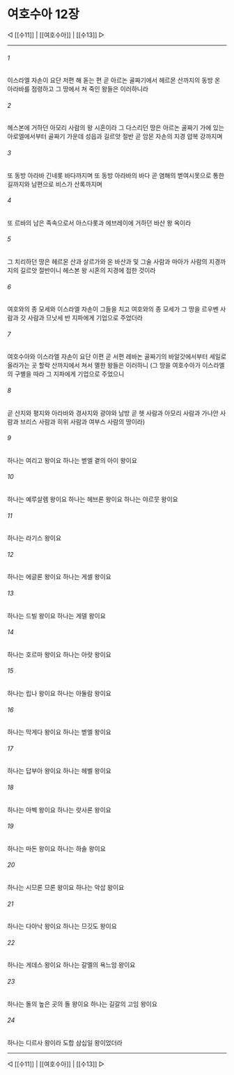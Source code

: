 # 여호수아 12장

◁ [[수11]] | [[여호수아]] | [[수13]] ▷
***

###### 1
이스라엘 자손이 요단 저편 해 돋는 편 곧 아르논 골짜기에서 헤르몬 산까지의 동방 온 아라바를 점령하고 그 땅에서 쳐 죽인 왕들은 이러하니라

###### 2
헤스본에 거하던 아모리 사람의 왕 시혼이라 그 다스리던 땅은 아르논 골짜기 가에 있는 아로엘에서부터 골짜기 가운데 성읍과 길르앗 절반 곧 암몬 자손의 지경 얍복 강까지며

###### 3
또 동방 아라바 긴네롯 바다까지며 또 동방 아라바의 바다 곧 염해의 벧여시못으로 통한 길까지와 남편으로 비스가 산록까지며

###### 4
또 르바의 남은 족속으로서 아스다롯과 에브레이에 거하던 바산 왕 옥이라

###### 5
그 치리하던 땅은 헤르몬 산과 살르가와 온 바산과 및 그술 사람과 마아가 사람의 지경까지의 길르앗 절반이니 헤스본 왕 시혼의 지경에 접한 것이라

###### 6
여호와의 종 모세와 이스라엘 자손이 그들을 치고 여호와의 종 모세가 그 땅을 르우벤 사람과 갓 사람과 므낫세 반 지파에게 기업으로 주었더라

###### 7
여호수아와 이스라엘 자손이 요단 이편 곧 서편 레바논 골짜기의 바알갓에서부터 세일로 올라가는 곳 할락 산까지에서 쳐서 멸한 왕들은 이러하니 (그 땅을 여호수아가 이스라엘의 구별을 따라 그 지파에게 기업으로 주었으니

###### 8
곧 산지와 평지와 아라바와 경사지와 광야와 남방 곧 헷 사람과 아모리 사람과 가나안 사람과 브리스 사람과 히위 사람과 여부스 사람의 땅이라)

###### 9
하나는 여리고 왕이요 하나는 벧엘 곁의 아이 왕이요

###### 10
하나는 예루살렘 왕이요 하나는 헤브론 왕이요 하나는 야르뭇 왕이요

###### 11
하나는 라기스 왕이요

###### 12
하나는 에글론 왕이요 하나는 게셀 왕이요

###### 13
하나는 드빌 왕이요 하나는 게델 왕이요

###### 14
하나는 호르마 왕이요 하나는 아랏 왕이요

###### 15
하나는 립나 왕이요 하나는 아둘람 왕이요

###### 16
하나는 막게다 왕이요 하나는 벧엘 왕이요

###### 17
하나는 답부아 왕이요 하나는 헤벨 왕이요

###### 18
하나는 아벡 왕이요 하나는 랏사론 왕이요

###### 19
하나는 마돈 왕이요 하나는 하솔 왕이요

###### 20
하나는 시므론 므론 왕이요 하나는 악삽 왕이요

###### 21
하나는 다아낙 왕이요 하나는 므깃도 왕이요

###### 22
하나는 게데스 왕이요 하나는 갈멜의 욕느암 왕이요

###### 23
하나는 돌의 높은 곳의 돌 왕이요 하나는 길갈의 고임 왕이요

###### 24
하나는 디르사 왕이라 도합 삼십일 왕이었더라

***
◁ [[수11]] | [[여호수아]] | [[수13]] ▷
